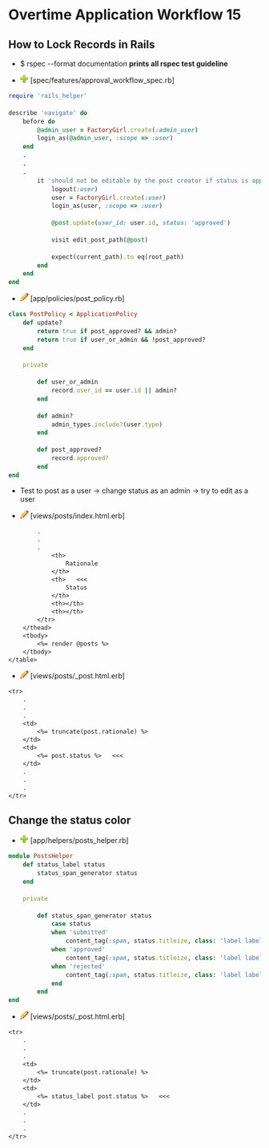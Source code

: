 # Overtime Application Workflow 15

## How to Lock Records in Rails

- $ rspec --format documentation **prints all rspec test guideline**

- ![add](plus.png) [spec/features/approval_workflow_spec.rb]
```rb
require 'rails_helper'

describe 'navigate' do
	before do
		@admin_user = FactoryGirl.create(:admin_user)
		login_as(@admin_user, :scope => :user)
	end
	.
	.
	.
		it 'should not be editable by the post creator if status is approved' do   <<<
			logout(:user)
			user = FactoryGirl.create(:user)
			login_as(user, :scope => :user)

			@post.update(user_id: user.id, status: 'approved')

			visit edit_post_path(@post)

			expect(current_path).to eq(root_path)
		end
	end
end
```

- ![edit](edit.png) [app/policies/post_policy.rb]
```rb
class PostPolicy < ApplicationPolicy
	def update?
		return true if post_approved? && admin?
		return true if user_or_admin && !post_approved?
	end	

	private 

		def user_or_admin
			record.user_id == user.id || admin?
		end

		def admin?
			admin_types.include?(user.type)
		end

		def post_approved?
			record.approved?
		end
end
```

- Test to post as a user -> change status as an admin -> try to edit as a user

- ![edit](edit.png) [views/posts/index.html.erb]
```erb
		.
		.
		.
			<th>
				Rationale
			</th>
			<th>   <<<
				Status
			</th>
			<th></th>
			<th></th>
		</tr>
	</thead>
	<tbody>
		<%= render @posts %>
	</tbody>
</table>
```

- ![edit](edit.png) [views/posts/_post.html.erb]
```erb
<tr>
	.
	.
	.
	<td>
		<%= truncate(post.rationale) %>
	</td>
	<td>
		<%= post.status %>   <<<
	</td>
	.
	.
	.
</tr>
```

## Change the status color

- ![add](plus.png) [app/helpers/posts_helper.rb]
```rb
module PostsHelper
	def status_label status 
		status_span_generator status
	end

	private 

		def status_span_generator status
			case status
			when 'submitted'
				content_tag(:span, status.titleize, class: 'label label-primary')
			when 'approved'
				content_tag(:span, status.titleize, class: 'label label-success')
			when 'rejected'
				content_tag(:span, status.titleize, class: 'label label-danger')
			end
		end
end
```

- ![edit](edit.png) [views/posts/_post.html.erb]
```erb
<tr>
	.
	.
	.
	<td>
		<%= truncate(post.rationale) %>
	</td>
	<td>
		<%= status_label post.status %>   <<<
	</td>
	.
	.
	.
</tr>
```

